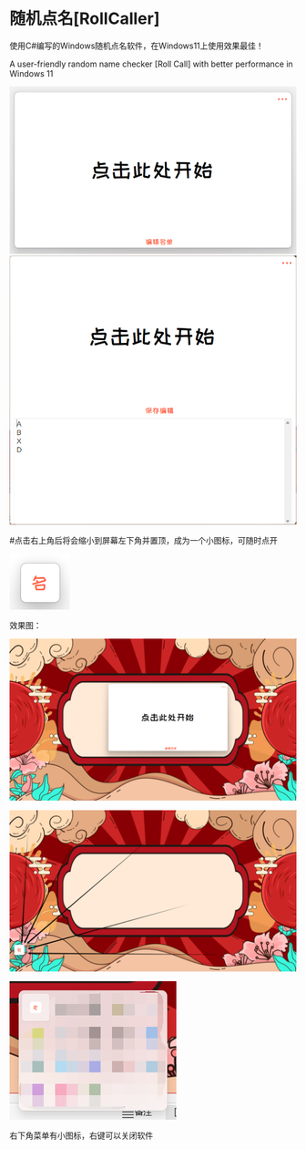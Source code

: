 # 随机点名[RollCaller]
使用C#编写的Windows随机点名软件，在Windows11上使用效果最佳！

A user-friendly random name checker [Roll Call] with better performance in Windows 11

![image-20231001015855165](images\image-20231001015855165.png)![image-20231001020604683](images\image-20231001020604683.png)

#点击右上角后将会缩小到屏幕左下角并置顶，成为一个小图标，可随时点开

![image-20231001015906397](images\image-20231001015906397.png)

效果图：

![image-20231001020507098](images\image-20231001020507098.png)

![image-20231001020510606](images\image-20231001020510606.png)

![image-20231001020512152](images\image-20231001020512152.png)

右下角菜单有小图标，右键可以关闭软件
